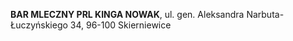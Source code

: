 **BAR MLECZNY PRL KINGA NOWAK**, 
ul. gen. Aleksandra Narbuta-Łuczyńskiego 34, 
96-100 Skierniewice 
